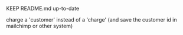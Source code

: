KEEP README.md up-to-date

charge a 'customer' instead of a 'charge' (and save the customer id in mailchimp or other system)

